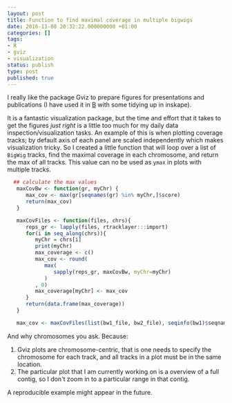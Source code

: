 ```yaml
---
layout: post
title: Function to find maximal coverage in multiple bigwigs
date: 2016-11-08 20:32:22.000000000 +01:00
categories: []
tags:
- R
- gviz
- visualization
status: publish
type: post
published: true
---
```


I really like the package Gviz to prepare figures for presentations and publications (I have used it in [B](http://d2ni3bh4dzb2ig.cloudfront.net/content/embojnl/early/2014/12/18/embj.201490061/F4.large.jpg?width=800&height=600&carousel=1) with some tidying up in inskape).

It is a fantastic visualization package, but the time and effort that it takes to get the figures *just right* is a little too much for my daily data inspection/visualization tasks. An example of this is when plotting coverage tracks; by default axis of each panel are scaled independently which makes visualization tricky. So I created a little function that will loop over a list of `BigWig` tracks, find the maximal coverage in each chromosome, and return the max of all tracks. This value can no be used as `ymax` in plots with multiple tracks.

```r
  ## calculate the max values
   maxCovBw <- function(gr, myChr) {
      max_cov <- max(gr[seqnames(gr) %in% myChr,]$score)
      return(max_cov)
   }

   maxCovFiles <- function(files, chrs){
      reps_gr <- lapply(files, rtracklayer:::import)
      for(i in seq_along(chrs)){
         myChr = chrs[i]
         print(myChr)
         max_coverage <- c()
         max_cov <- round(
            max(
               sapply(reps_gr, maxCovBw, myChr=myChr)
            )
         , 0)
         max_coverage[myChr] <- max_cov 
      }
      return(data.frame(max_coverage))
   }

   max_cov <- maxCovFiles(list(bw1_file, bw2_file), seqinfo(bw1)$seqnames)
```

And why chromosomes you ask. Because:
1. Gviz plots are chromosome-centric, that is one needs to specify the chromosome for each track, and all tracks in a plot must be in the same location.
2. The particular plot that I am currently working on is a overview of a full contig, so I don't zoom in to a particular range in that contig.

A reproducible example might appear in the future.
